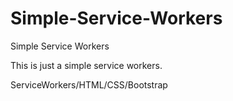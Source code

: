 # Simple-Service-Workers
Simple Service Workers 

This is just a simple service workers. 

ServiceWorkers/HTML/CSS/Bootstrap 

